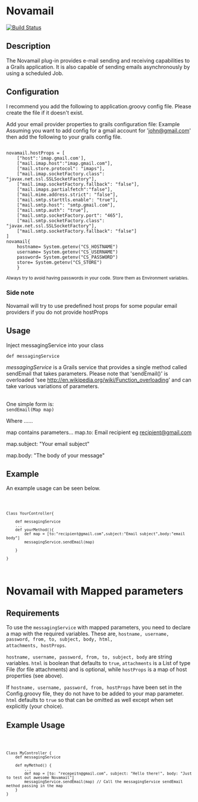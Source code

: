 Novamail
========


[![Build Status](https://travis-ci.org/Novadge/novamail.svg?branch=master)](https://travis-ci.org/Novadge/novamail)

<h2>Description</h2>

The Novamail plug-in provides e-mail sending and receiving capabilities to a Grails application. It is also capable of sending emails asynchronously by using a scheduled Job.

<h2>Configuration</h2>
I recommend you add the following to application.groovy config file. Please create the file if it doesn't exist. 

Add your email provider properties to grails configuration file: Example
Assuming you want to add config for a gmail account for 'john@gmail.com' then add the following to your grails config file.

<code>
novamail.hostProps = [
    ["host":'imap.gmail.com'],
    ["mail.imap.host":"imap.gmail.com"],
    ["mail.store.protocol": "imaps"],
    ["mail.imap.socketFactory.class": "javax.net.ssl.SSLSocketFactory"],
    ["mail.imap.socketFactory.fallback": "false"],
    ["mail.imaps.partialfetch":"false"],
    ["mail.mime.address.strict": "false"],
    ["mail.smtp.starttls.enable": "true"],
    ["mail.smtp.host": "smtp.gmail.com"],
    ["mail.smtp.auth": "true"],
    ["mail.smtp.socketFactory.port": "465"],
    ["mail.smtp.socketFactory.class": "javax.net.ssl.SSLSocketFactory"],
    ["mail.smtp.socketFactory.fallback": "false"]
]
novamail{
    hostname= System.getenv("CS_HOSTNAME")
    username= System.getenv("CS_USERNAME")
    password= System.getenv("CS_PASSWORD")
    store= System.getenv("CS_STORE")
    }    
</code>

<small>Always try to avoid having passwords in your code. Store them as Environment variables. </small>

<h3>Side note </h3>
Novamail will try to use predefined host props for some popular email providers if you do not provide hostProps

<h2>Usage</h2>

Inject messagingService into your class

<code>def messagingService</code>

<em>messagingService</em> is a Grails service that provides a single method called sendEmail that takes parameters.
Please note that 'sendEmail()' is overloaded 'see http://en.wikipedia.org/wiki/Function_overloading' and can take various variations of parameters. 

<br/>
One simple form is:
<code>
sendEmail(Map map)
</code>

Where ......

map contains parameters...
map.to: Email recipient eg recipient@gmail.com

map.subject: "Your email subject"

map.body: "The body of your message"

<h2>Example</h2>

An example usage can be seen below.

<code>

    Class YourController{
     
        def messagingService
        ...
        def yourMethod(){
            def map = [to:"recipient@gmail.com",subject:"Email subject",body:"email body"]
            messagingService.sendEmail(map)
        
        }
    
    }

</code>


Novamail with Mapped parameters
==============================

<h2>Requirements</h2>

To use the <code>messagingService</code> with mapped parameters, you need to declare a 
map with the required variables. These are, <code>hostname, username, password, 
from, to, subject, body, html, attachments, hostProps</code>.
<br />
 
<code>hostname, username, password, from, to, subject, body</code> are string variables. 
<code>html</code> is boolean that defaults to <code>true</code>, 
<code>attachments</code> is a List of type File (for file attachments) and is optional, 
while <code>hostProps</code> is a map of host properties (see above). <br />

If <code>hostname, username, password, from, hostProps</code> have been set in the 
Config.groovy file, they do not have to be added to your map parameter. 
<code>html</code> defaults to <code>true</code> so that can be 
omitted as well except when set explicitly (your choice). <br />

<h2>Example Usage</h2>

<code>
    
    Class MyController {
        def messagingService
        
        def myMethod() {
            ...
            def map = [to: "recepeitn@gmail.com", subject: "Hello there!", body: "Just to test out awesome Novamail"]
            messagingService.sendEmail(map) // Call the messagingService sendEmail method passing in the map
        }
    }
    
</code>
